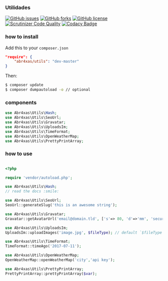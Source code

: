 ### Utilidades

[![GitHub issues](https://img.shields.io/github/issues/abr4xas/utils.svg?style=flat-square)](https://github.com/abr4xas/utils/issues) [![GitHub forks](https://img.shields.io/github/forks/abr4xas/twig-slug.svg?style=flat-square)](https://github.com/abr4xas/utils/network) [![GitHub license](https://img.shields.io/badge/license-MIT-blue.svg?style=flat-square)](https://raw.githubusercontent.com/abr4xas/utils/master/LICENSE)
[![Scrutinizer Code Quality](https://scrutinizer-ci.com/g/abr4xas/utils/badges/quality-score.png?b=master)](https://scrutinizer-ci.com/g/abr4xas/utils/?branch=master)
[![Codacy Badge](https://api.codacy.com/project/badge/Grade/62d8bf07dc3a4c09bb8eae53edae9871)](https://www.codacy.com/app/ElBlogDeAbr4xas/utils?utm_source=github.com&amp;utm_medium=referral&amp;utm_content=abr4xas/utils&amp;utm_campaign=Badge_Grade)

### how to install

Add this to your `composer.json`

```json
"require": {
    "abr4xas/utils": "dev-master"
}
```

Then:

```bash
$ composer update
$ composer dumpautoload -o // optional
```

### components

```php
use Abr4xas\Utils\Hash;
use Abr4xas\Utils\SeoUrl;
use Abr4xas\Utils\Gravatar;
use Abr4xas\Utils\UploadsIm;
use Abr4xas\Utils\TimeFormat;
use Abr4xas\Utils\OpenWeatherMap;
use Abr4xas\Utils\PrettyPrintArray;
```

### how to use

```php

<?php

require 'vendor/autoload.php';

use Abr4xas\Utils\Hash;
// read the docs :smile:

use Abr4xas\Utils\SeoUrl;
SeoUrl::generateSlug('this is an awesome string');

use Abr4xas\Utils\Gravatar;
Gravatar::getAvatarUrl('email@domain.tld', ['s'=> 80, 'd'=>'mm', 'secure' => true]);

use Abr4xas\Utils\UploadsIm;
UploadsIm::uploadImages('image.jpg', $fileType); // default `$fileType` image/jpeg

use Abr4xas\Utils\TimeFormat;
TimeFormat::timeAgo('2017-07-11'); 

use Abr4xas\Utils\OpenWeatherMap;
OpenWeatherMap::openWeatherMap('city','api key');

use Abr4xas\Utils\PrettyPrintArray;
PrettyPrintArray::prettyPrintArray($var);

```
